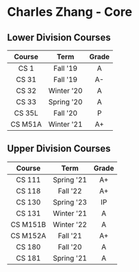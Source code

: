 # Charles Zhang - Core

## Lower Division Courses
| Course | Term | Grade |
|:---:|:---:|:---:|
| CS 1 | Fall '19 | A |
| CS 31 | Fall '19 | A- |
| CS 32 | Winter '20 | A |
| CS 33 | Spring '20 | A |
| CS 35L  |  Fall '20  |   P   |
| CS M51A | Winter '21 |  A+   |

## Upper Division Courses
| Course | Term | Grade |
|:---:|:---:|:---:|
| CS 111 | Spring '21 | A+ |
| CS 118 | Fall '22 | A+ |
| CS 130 | Spring '23 | IP |
| CS 131 | Winter '21 | A |
| CS M151B | Winter '22 | A |
| CS M152A | Fall '21 |  A+  |
| CS 180 | Fall '20 | A |
| CS 181 | Spring '21 | A |